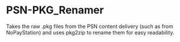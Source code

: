 # PSN-PKG_Renamer
Takes the raw .pkg files from the PSN content delivery (such as from NoPayStation) and uses pkg2zip to rename them for easy readability.
